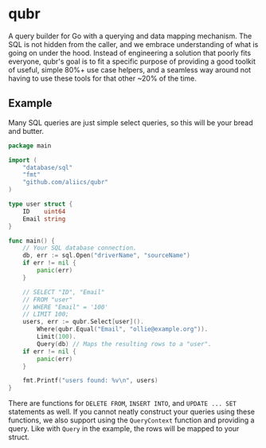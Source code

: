 # qubr

A query builder for Go with a querying and data mapping mechanism. The SQL is not hidden from the caller, and we embrace
understanding of what is going on under the hood. Instead of engineering a solution that poorly fits everyone, qubr's
goal is to fit a specific purpose of providing a good toolkit of useful, simple 80%+ use case helpers, and a seamless
way around not having to use these tools for that other ~20% of the time.

## Example

Many SQL queries are just simple select queries, so this will be your bread and butter.

```go
package main

import (
	"database/sql"
	"fmt"
	"github.com/aliics/qubr"
)

type user struct {
	ID    uint64
	Email string
}

func main() {
	// Your SQL database connection.
	db, err := sql.Open("driverName", "sourceName")
	if err != nil {
		panic(err)
	}

	// SELECT "ID", "Email"
	// FROM "user" 
	// WHERE "Email" = '100'
	// LIMIT 100;
	users, err := qubr.Select[user]().
		Where(qubr.Equal("Email", "ollie@example.org")).
		Limit(100).
		Query(db) // Maps the resulting rows to a "user".
	if err != nil {
		panic(err)
	}

	fmt.Printf("users found: %v\n", users)
}

```

There are functions for `DELETE FROM`, `INSERT INTO`, and `UPDATE ... SET` statements as well. If you cannot neatly
construct your queries using these functions, we also support using the `QueryContext` function and providing a query.
Like with `Query` in the example, the rows will be mapped to your struct.
